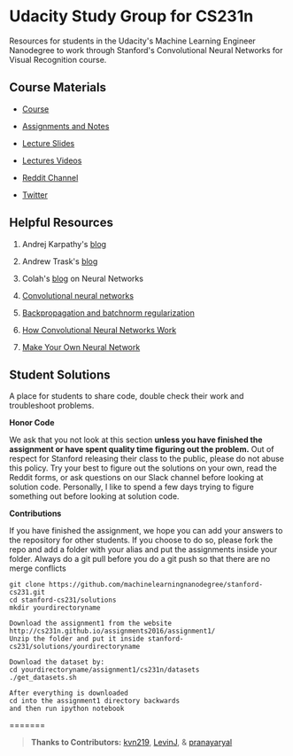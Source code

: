 #  Udacity Study Group for CS231n 

Resources for students in the Udacity's Machine Learning Engineer Nanodegree to work through Stanford's Convolutional Neural Networks for Visual Recognition course. 

## Course Materials

- [Course](http://cs231n.stanford.edu/)

- [Assignments and Notes](http://cs231n.github.io/)

- [Lecture Slides](http://cs231n.stanford.edu/syllabus.html)

- [Lectures Videos](https://www.youtube.com/playlist?list=PLLvH2FwAQhnpj1WEB-jHmPuUeQ8mX-XXG)

- [Reddit Channel](https://www.reddit.com/r/cs231n/)

- [Twitter](https://twitter.com/cs231n)

## Helpful Resources

1) Andrej Karpathy's [blog](http://karpathy.github.io/)

2) Andrew Trask's [blog](http://iamtrask.github.io/)

3) Colah's [blog](http://colah.github.io/) on Neural Networks 

4) [Convolutional neural networks](http://cthorey.github.io./backprop_conv/)

5) [Backpropagation and batchnorm regularization ](http://cthorey.github.io./backpropagation/)

6) [How Convolutional Neural Networks Work](http://brohrer.github.io/how_convolutional_neural_networks_work.html)

7) [Make Your Own Neural Network](https://github.com/makeyourownneuralnetwork/makeyourownneuralnetwork)

## Student Solutions
A place for students to share code, double check their work and troubleshoot problems.  

__Honor Code__

We ask that you not look at this section __unless you have finished the assignment or have spent quality time figuring out the problem.__  Out of respect for Stanford releasing their class to the public, please do not abuse this policy.  Try your best to figure out the solutions on your own, read the Reddit forms, or ask questions on our Slack channel before looking at solution code.  Personally, I like to spend a few days trying to figure something out before looking at solution code. 

__Contributions__

If you have finished the assignment, we hope you can add your answers to the repository for other students.  If you choose to do so, please fork the repo and add a folder with your alias and put the assignments inside your folder. Always do a git pull before you do a git push so that there are no merge conflicts

```
git clone https://github.com/machinelearningnanodegree/stanford-cs231.git
cd stanford-cs231/solutions
mkdir yourdirectoryname

Download the assignment1 from the website http://cs231n.github.io/assignments2016/assignment1/
Unzip the folder and put it inside stanford-cs231/solutions/yourdirectoryname

Download the dataset by:
cd yourdirectoryname/assignment1/cs231n/datasets
./get_datasets.sh

After everything is downloaded
cd into the assignment1 directory backwards 
and then run ipython notebook

```

=======


> __Thanks to Contributors:__
[kvn219](https://github.com/kvn219), [LevinJ](https://github.com/LevinJ), & [pranayaryal](https://github.com/pranayaryal)
